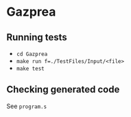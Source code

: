 # Gazprea

## Running tests

 - `cd Gazprea`
 - `make run f=./TestFiles/Input/<file>`
 - `make test`

## Checking generated code

See `program.s`
